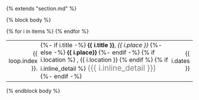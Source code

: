 {% extends "section.md" %}

{% block body %}
<table class="table table-hover">
{% for i in items %}
<tr>
  <td align='right' style='padding-right:0;padding-left:0;'>{{ loop.index }}.</td>
  <td style='padding-right:0;'>
<p markdown="1" style='margin: 0'>
{%- if i.title -%}
<strong>{{ i.title }}</strong>, <em>{{ i.place }}</em>
{%- else -%}
<strong>{{ i.place}}</strong>
{%- endif -%}
{% if i.location %}
, {{ i.location }}
{% endif %}
{% if i.inline_detail %}
<span markdown="1" style="color:grey;font-size:1.3rem;margin: 0">
({{ i.inline_detail }})
</span>
{%- endif -%}
</p>
  </td>
  <td class='col-md-2' style='text-align:right; padding-left:0;'>{{ i.dates }}</td>
</tr>
{% endfor %}
</table>
{% endblock body %}

